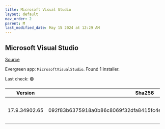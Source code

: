 ```yaml
---
title: Microsoft Visual Studio
layout: default
nav_order: 2
parent: M
last_modified_date: May 15 2024 at 12:29 AM
---
```


## Microsoft Visual Studio

[Source](https://visualstudio.microsoft.com/)

Evergreen app: `MicrosoftVisualStudio`. Found **1** installer.

Last check: 🟢

| Version       | Sha256                                                           | Size    | URI                                                                                                                                                                                                                                                                                                                                                      |
| ------------- | ---------------------------------------------------------------- | ------- | -------------------------------------------------------------------------------------------------------------------------------------------------------------------------------------------------------------------------------------------------------------------------------------------------------------------------------------------------------- |
| 17.9.34902.65 | 092f83b6375918a0b86c8069f32dfa8415fc4ed8e2ed4577483607d572cb8f98 | 3988328 | [https://download.visualstudio.microsoft.com/download/pr/7e1f1b8d-73fe-448c-a4e0-0ea481025985/092f83b6375918a0b86c8069f32dfa8415fc4ed8e2ed4577483607d572cb8f98/vs_Setup.exe](https://download.visualstudio.microsoft.com/download/pr/7e1f1b8d-73fe-448c-a4e0-0ea481025985/092f83b6375918a0b86c8069f32dfa8415fc4ed8e2ed4577483607d572cb8f98/vs_Setup.exe) |
